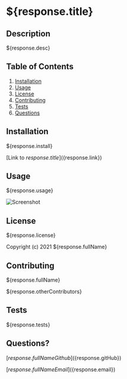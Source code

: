 # ${response.title}

## Description
    
${response.desc}
    
## Table of Contents
1. [Installation](#installation)
2. [Usage](#usage)
3. [License](#license)
4. [Contributing](#contributing)
5. [Tests](#tests)
6. [Questions](#questions)
    
## Installation
    
${response.install}
    
[Link to ${response.title}](${response.link})
    
## Usage
    
${response.usage}

![Screenshot](${response.screenshot})
    
## License
    
${response.license} 
    
Copyright (c) 2021 ${response.fullName}
    
## Contributing
    
${response.fullName}

${response.otherContributors}
    
## Tests
    
${response.tests}
    
## Questions?
    
[${response.fullName} Github](${response.gitHub})
    
[${response.fullName} Email](${response.email})